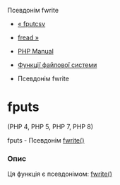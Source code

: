 Псевдонім fwrite

-   [« fputcsv](function.fputcsv.md)
    
-   [fread »](function.fread.md)
    
-   [PHP Manual](index.md)
    
-   [Функції файлової системи](ref.filesystem.md)
    
-   Псевдонім fwrite
    

# fputs

(PHP 4, PHP 5, PHP 7, PHP 8)

fputs - Псевдонім [fwrite()](function.fwrite.md)

### Опис

Ця функція є псевдонімом: [fwrite()](function.fwrite.md)